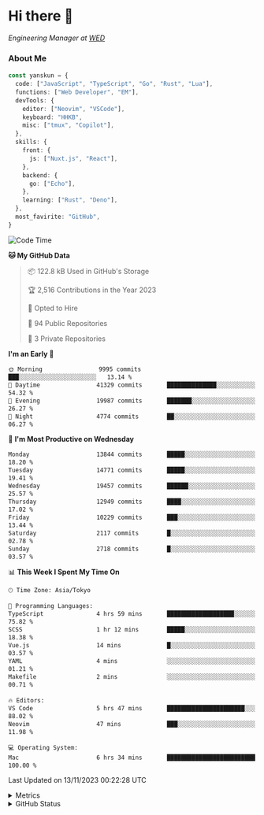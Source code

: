 # Hi there&nbsp;:wave:

<!-- ![Alt text](https://spotify-recently-played-readme.vercel.app/api?user=31kynbuubkiu3r4qh4hjuaglhfay) -->

_Engineering Manager at [WED](https://github.com/wedinc)_

### About Me

```ts
const yanskun = {
  code: ["JavaScript", "TypeScript", "Go", "Rust", "Lua"],
  functions: ["Web Developer", "EM"],
  devTools: {
    editor: ["Neovim", "VSCode"],
    keyboard: "HHKB",
    misc: ["tmux", "Copilot"],
  },
  skills: {
    front: {
      js: ["Nuxt.js", "React"],
    },
    backend: {
      go: ["Echo"],
    },
    learning: ["Rust", "Deno"],
  },
  most_favirite: "GitHub",
}
```

<!--START_SECTION:waka-->
![Code Time](http://img.shields.io/badge/Code%20Time-543%20hrs%2041%20mins-blue)

**🐱 My GitHub Data** 

> 📦 122.8 kB Used in GitHub's Storage 
 > 
> 🏆 2,516 Contributions in the Year 2023
 > 
> 💼 Opted to Hire
 > 
> 📜 94 Public Repositories 
 > 
> 🔑 3 Private Repositories 
 > 
**I'm an Early 🐤** 

```text
🌞 Morning                9995 commits        ███░░░░░░░░░░░░░░░░░░░░░░   13.14 % 
🌆 Daytime                41329 commits       ██████████████░░░░░░░░░░░   54.32 % 
🌃 Evening                19987 commits       ███████░░░░░░░░░░░░░░░░░░   26.27 % 
🌙 Night                  4774 commits        ██░░░░░░░░░░░░░░░░░░░░░░░   06.27 % 
```
📅 **I'm Most Productive on Wednesday** 

```text
Monday                   13844 commits       █████░░░░░░░░░░░░░░░░░░░░   18.20 % 
Tuesday                  14771 commits       █████░░░░░░░░░░░░░░░░░░░░   19.41 % 
Wednesday                19457 commits       ██████░░░░░░░░░░░░░░░░░░░   25.57 % 
Thursday                 12949 commits       ████░░░░░░░░░░░░░░░░░░░░░   17.02 % 
Friday                   10229 commits       ███░░░░░░░░░░░░░░░░░░░░░░   13.44 % 
Saturday                 2117 commits        █░░░░░░░░░░░░░░░░░░░░░░░░   02.78 % 
Sunday                   2718 commits        █░░░░░░░░░░░░░░░░░░░░░░░░   03.57 % 
```


📊 **This Week I Spent My Time On** 

```text
🕑︎ Time Zone: Asia/Tokyo

💬 Programming Languages: 
TypeScript               4 hrs 59 mins       ███████████████████░░░░░░   75.82 % 
SCSS                     1 hr 12 mins        █████░░░░░░░░░░░░░░░░░░░░   18.38 % 
Vue.js                   14 mins             █░░░░░░░░░░░░░░░░░░░░░░░░   03.57 % 
YAML                     4 mins              ░░░░░░░░░░░░░░░░░░░░░░░░░   01.21 % 
Makefile                 2 mins              ░░░░░░░░░░░░░░░░░░░░░░░░░   00.71 % 

🔥 Editors: 
VS Code                  5 hrs 47 mins       ██████████████████████░░░   88.02 % 
Neovim                   47 mins             ███░░░░░░░░░░░░░░░░░░░░░░   11.98 % 

💻 Operating System: 
Mac                      6 hrs 34 mins       █████████████████████████   100.00 % 
```


 Last Updated on 13/11/2023 00:22:28 UTC
<!--END_SECTION:waka-->

<details>
  <summary>Metrics</summary>
  <img src="https://github.com/yanskun/yanskun/blob/main/github-metrics.svg" alt="Metrics">
</details>

<details>
  <summary>GitHub Status</summary>
  <picture>
    <source media="(prefers-color-scheme: dark)" srcset="https://raw.githubusercontent.com/yanskun/yanskun/master/profile-summary-card-output/nord_dark/0-profile-details.svg">
   <img src="https://raw.githubusercontent.com/yanskun/yanskun/master/profile-summary-card-output/default/0-profile-details.svg">
  </picture>
  <br>
  <picture>
    <source media="(prefers-color-scheme: dark)" srcset="https://raw.githubusercontent.com/yanskun/yanskun/master/profile-summary-card-output/nord_dark/1-repos-per-language.svg">
   <img src="https://raw.githubusercontent.com/yanskun/yanskun/master/profile-summary-card-output/default/1-repos-per-language.svg">
  </picture>
  <picture>
    <source media="(prefers-color-scheme: dark)" srcset="https://raw.githubusercontent.com/yanskun/yanskun/master/profile-summary-card-output/nord_dark/2-most-commit-language.svg">
   <img src="https://raw.githubusercontent.com/yanskun/yanskun/master/profile-summary-card-output/default/2-most-commit-language.svg">
  </picture>
  <br>
  <picture>
    <source media="(prefers-color-scheme: dark)" srcset="https://raw.githubusercontent.com/yanskun/yanskun/master/profile-summary-card-output/nord_dark/3-stats.svg">
   <img src="https://raw.githubusercontent.com/yanskun/yanskun/master/profile-summary-card-output/default/3-stats.svg">
  </picture>
  <picture>
    <source media="(prefers-color-scheme: dark)" srcset="https://raw.githubusercontent.com/yanskun/yanskun/master/profile-summary-card-output/nord_dark/4-productive-time.svg">
   <img src="https://raw.githubusercontent.com/yanskun/yanskun/master/profile-summary-card-output/default/4-productive-time.svg">
  </picture>
</details>
